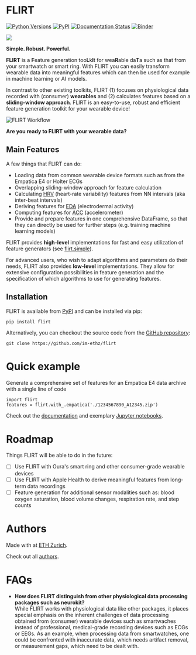 # FLIRT
[![Python Versions](https://img.shields.io/pypi/pyversions/flirt.svg?logo=python&logoColor=FFE873)](https://pypi.org/project/flirt/)
[![PyPI](https://img.shields.io/pypi/v/flirt.svg?logo=pypi&logoColor=FFE873)](https://pypi.org/project/flirt/)
[![Documentation Status](https://readthedocs.org/projects/flirt/badge/?version=latest)](https://flirt.readthedocs.io/en/latest/?badge=latest)
[![Binder](https://mybinder.org/badge_logo.svg)](https://mybinder.org/v2/gh/im-ethz/flirt/master)

![](https://github.com/im-ethz/flirt/raw/master/docs/img/flirt-header.png)

**Simple. Robust. Powerful.** 

**FLIRT** is a **F**eature generation too**L**k**I**t for wea**R**able da**T**a such as that from your smartwatch or smart ring. With FLIRT you can
easily transform wearable data into meaningful features which can then be used for example in machine learning or AI models.

In contrast to other existing toolkits, FLIRT (1) focuses on physiological data recorded with
(consumer) **wearables** and (2) calculates features based on a **sliding-window approach**.
FLIRT is an easy-to-use, robust and efficient feature generation toolkit for your wearable device!

![FLIRT Workflow](https://github.com/im-ethz/flirt/raw/master/docs/img/flirt-workflow.png)

**Are you ready to FLIRT with your wearable data?**

## Main Features
A few things that FLIRT can do:
  - Loading data from common wearable device formats such as from the Empatica E4 or Holter ECGs
  - Overlapping sliding-window approach for feature calculation
  - Calculating [HRV](https://flirt.readthedocs.io/en/latest/api.html#module-flirt.hrv) (heart-rate variability) features from NN intervals (aka inter-beat intervals)
  - Deriving features for [EDA](https://flirt.readthedocs.io/en/latest/api.html#module-flirt.eda) (electrodermal activity)
  - Computing features for [ACC](https://flirt.readthedocs.io/en/latest/api.html#module-flirt.acc) (accelerometer)
  - Provide and prepare features in one comprehensive DataFrame, so that they can directly be used for further steps
    (e.g. training machine learning models)

FLIRT provides **high-level** implementations for fast and easy utilization of feature generators
(see [flirt.simple](https://flirt.readthedocs.io/en/latest/api.html#module-flirt.simple)).

For advanced users, who wish to adapt algorithms and parameters do their needs, FLIRT also provides **low-level**
implementations.
They allow for extensive configuration possibilities in feature generation and the specification of which algorithms to
use for generating features.


## Installation
FLIRT is available from [PyPI](https://pypi.org/project/flirt/) and can be installed via pip:
```
pip install flirt
```

Alternatively, you can checkout the source code from the [GitHub repository](https://github.com/im-ethz/flirt):
```
git clone https://github.com/im-ethz/flirt
```


# Quick example
Generate a comprehensive set of features for an Empatica E4 data archive with a single line of code
```
import flirt
features = flirt.with_.empatica('./1234567890_A12345.zip')
```

Check out the [documentation](https://flirt.readthedocs.io/) and exemplary [Jupyter notebooks](https://github.com/im-ethz/flirt/tree/master/notebooks/).

# Roadmap
Things FLIRT will be able to do in the future:
  - [ ] Use FLIRT with Oura's smart ring and other consumer-grade wearable devices
  - [ ] Use FLIRT with Apple Health to derive meaningful features from long-term data recordings
  - [ ] Feature generation for additional sensor modalities such as: blood oxygen saturation, blood volume changes, respiration rate, and step counts

# Authors
Made with at [ETH Zurich](https://im.ethz.ch).

Check out all [authors](https://github.com/im-ethz/flirt/tree/master/docs/authors.rst).

# FAQs
- **How does FLIRT distinguish from other physiological data processing packages such as neurokit?**  \
    While FLIRT works with physiological data like other packages, it places special emphasis on the inherent challenges
    of data processing obtained from (consumer) wearable devices such as smartwaches instead of professional,
    medical-grade recording devices such as ECGs or EEGs. As an example, when processing data from smartwatches, one
    could be confronted with inaccurate data, which needs artifact removal, or measurement gaps, which need to be
    dealt with.
